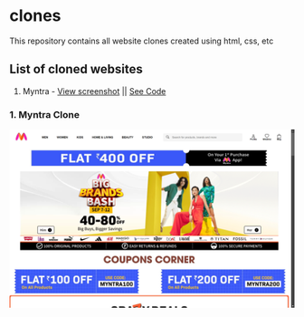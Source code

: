 # clones

This repository contains all website clones created using html, css, etc

## List of cloned websites

1. Myntra - [View screenshot](#1-myntra-clone) || [See Code](https://github.com/Rahullkumr/webtech/tree/myntra_clone)


### 1. Myntra Clone 
    


![myntra_clone](./images/clone_myntra.png)